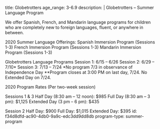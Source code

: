 title: Globetrotters
age_range: 3-6.9
description: |
  Globetrotters – Summer Language Program
  
  We offer Spanish, French, and Mandarin language programs for children who are completely new to foreign languages, fluent, or anywhere in between.
  
  2020 Summer Language Offerings:
  Spanish Immersion Program (Sessions 1-3)
  French Immersion Program (Sessions 1-3)
  Mandarin Immersion Program (Sessions 1-3)
  
  Globetrotters Language Programs
  Session 1: 6/15 – 6/26
  Session 2: 6/29 – 7/10*
  Session 3: 7/13 – 7/24
  *No program 7/3 in observance of Independence Day
  **Program closes at 3:00 PM on last day, 7/24. No Extended Day on 7/24.
  
  2020 Program Rates (Per two-week session)
  
  Sessions 1 & 3
  Half Day (8:30 am – 12 noon): $985
  Full Day (8:30 am – 3 pm): $1,125
  Extended Day (3 pm – 6 pm): $435
  
  Session 2
  Half Day: $900
  Full Day: $1,015
  Extended Day:  $395
id: f34d8dfd-ac90-4db0-9a9c-edc3dd9dd8db
program-type: summer-program
